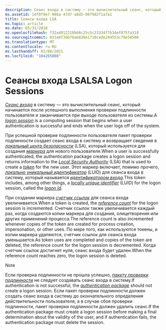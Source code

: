 ```yaml
---
description: Сеанс входа в систему — это вычислительный сеанс, который начинается после успешного выполнения проверки подлинности пользователя и заканчивается при выходе пользователя из системы.
ms.assetid: 14f0f9e7-90ba-47d7-a8d5-06f9d2f1a7a1
title: Сеансы входа LSA
ms.topic: article
ms.date: 05/31/2018
ms.openlocfilehash: f32a4912218b68c25c5c23334f7b34ef875fa318
ms.sourcegitcommit: 831e8f3db78ab820e1710cede244553c70e50500
ms.translationtype: MT
ms.contentlocale: ru-RU
ms.lasthandoff: 01/08/2021
ms.locfileid: "104265808"
---
```

# <a name="lsa-logon-sessions"></a><span data-ttu-id="083d1-103">Сеансы входа LSA</span><span class="sxs-lookup"><span data-stu-id="083d1-103">LSA Logon Sessions</span></span>

<span data-ttu-id="083d1-104">[*Сеанс входа*](../secgloss/l-gly.md) в систему — это вычислительный сеанс, который начинается после успешного выполнения проверки подлинности пользователя и заканчивается при выходе пользователя из системы.</span><span class="sxs-lookup"><span data-stu-id="083d1-104">A [*logon session*](../secgloss/l-gly.md) is a computing session that begins when a user authentication is successful and ends when the user logs off of the system.</span></span>

<span data-ttu-id="083d1-105">При успешной проверке подлинности пользователя пакет проверки подлинности создает сеанс входа в систему и возвращает сведения в [*локальный центр безопасности*](../secgloss/l-gly.md) (LSA), который используется для создания [*маркера*](../secgloss/t-gly.md) для нового пользователя.</span><span class="sxs-lookup"><span data-stu-id="083d1-105">When a user is successfully authenticated, the authentication package creates a logon session and returns information to the [*Local Security Authority*](../secgloss/l-gly.md) (LSA) that is used to create a [*token*](../secgloss/t-gly.md) for the new user.</span></span> <span data-ttu-id="083d1-106">Этот маркер включает, помимо прочего, [*локально уникальный идентификатор*](../secgloss/l-gly.md) (LUID) для сеанса входа в систему, который называется [*идентификатором входа*](../secgloss/l-gly.md).</span><span class="sxs-lookup"><span data-stu-id="083d1-106">This token includes, among other things, a [*locally unique identifier*](../secgloss/l-gly.md) (LUID) for the logon session, called the [*logon Id*](../secgloss/l-gly.md).</span></span>

<span data-ttu-id="083d1-107">При создании маркера [*счетчик ссылок*](../secgloss/r-gly.md) для сеанса входа увеличивается.</span><span class="sxs-lookup"><span data-stu-id="083d1-107">When a token is created, the [*reference count*](../secgloss/r-gly.md) for the logon session is incremented.</span></span> <span data-ttu-id="083d1-108">Счетчик ссылок также увеличивается каждый раз, когда создаются копии маркера для создания, олицетворения или других применений процесса.</span><span class="sxs-lookup"><span data-stu-id="083d1-108">The reference count is also incremented whenever copies of the token are created for process creation, impersonation, or other uses.</span></span> <span data-ttu-id="083d1-109">По мере того, как используются токены, и копии маркера удаляются, счетчик ссылок для сеанса входа уменьшается.</span><span class="sxs-lookup"><span data-stu-id="083d1-109">As token uses are completed and copies of the token are deleted, the reference count for the logon session is decremented.</span></span> <span data-ttu-id="083d1-110">Когда счетчик ссылок достигнет нуля, сеанс входа будет удален.</span><span class="sxs-lookup"><span data-stu-id="083d1-110">When the reference count reaches zero, the logon session is deleted.</span></span>

> [!Note]  
> <span data-ttu-id="083d1-111">Если проверка подлинности не прошла успешно, [*пакету проверки подлинности*](../secgloss/a-gly.md) не следует создавать сеанс входа в систему.</span><span class="sxs-lookup"><span data-stu-id="083d1-111">If authentication is not successful, the [*authentication package*](../secgloss/a-gly.md) should not create a logon session.</span></span> <span data-ttu-id="083d1-112">Если пакет проверки подлинности должен создать сеанс входа в систему до окончательного определения действительности пользователя, а в случае сбоя проверки подлинности, пакет проверки подлинности должен удалить сеанс.</span><span class="sxs-lookup"><span data-stu-id="083d1-112">If the authentication package must create a logon session before making a final determination about the validity of the user, and if authentication fails, the authentication package must delete the session.</span></span>

 

 

 
